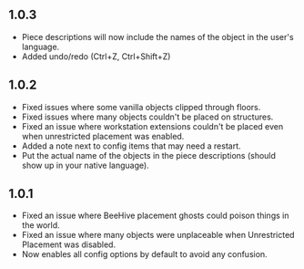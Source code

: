 ## 1.0.3
- Piece descriptions will now include the names of the object in the user's language.
- Added undo/redo (Ctrl+Z, Ctrl+Shift+Z)

## 1.0.2
- Fixed issues where some vanilla objects clipped through floors.
- Fixed issues where many objects couldn't be placed on structures.
- Fixed an issue where workstation extensions couldn't be placed even when unrestricted placement was enabled.
- Added a note next to config items that may need a restart.
- Put the actual name of the objects in the piece descriptions (should show up in your native language).

## 1.0.1
- Fixed an issue where BeeHive placement ghosts could poison things in the world.
- Fixed an issue where many objects were unplaceable when Unrestricted Placement was disabled.
- Now enables all config options by default to avoid any confusion.
